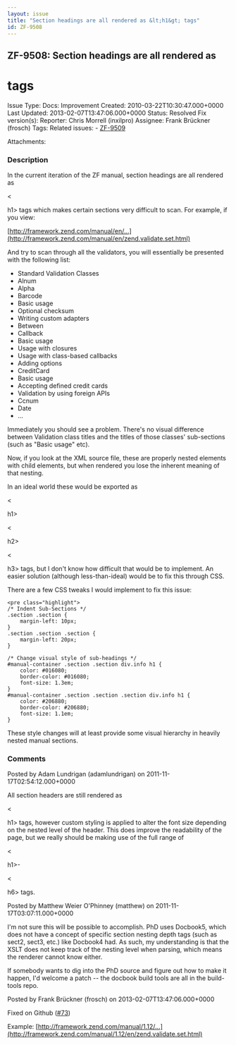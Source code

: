 ```yaml
---
layout: issue
title: "Section headings are all rendered as &lt;h1&gt; tags"
id: ZF-9508
---
```


ZF-9508: Section headings are all rendered as <h1> tags
-------------------------------------------------------

 Issue Type: Docs: Improvement Created: 2010-03-22T10:30:47.000+0000 Last Updated: 2013-02-07T13:47:06.000+0000 Status: Resolved Fix version(s): 
 Reporter:  Chris Morrell (inxilpro)  Assignee:  Frank Brückner (frosch)  Tags: 
 Related issues: - [ZF-9509](/issues/browse/ZF-9509)
 
 Attachments: 
### Description

In the current iteration of the ZF manual, section headings are all rendered as

<

h1> tags which makes certain sections very difficult to scan. For example, if you view:

[http://framework.zend.com/manual/en/…](http://framework.zend.com/manual/en/zend.validate.set.html)

And try to scan through all the validators, you will essentially be presented with the following list:

- Standard Validation Classes
- Alnum
- Alpha
- Barcode
- Basic usage
- Optional checksum
- Writing custom adapters
- Between
- Callback
- Basic usage
- Usage with closures
- Usage with class-based callbacks
- Adding options
- CreditCard
- Basic usage
- Accepting defined credit cards
- Validation by using foreign APIs
- Ccnum
- Date
- ...

Immediately you should see a problem. There's no visual difference between Validation class titles and the titles of those classes' sub-sections (such as "Basic usage" etc).

Now, if you look at the XML source file, these are properly nested elements with child elements, but when rendered you lose the inherent meaning of that nesting.

In an ideal world these would be exported as

<

h1>

<

h2>

<

h3> tags, but I don't know how difficult that would be to implement. An easier solution (although less-than-ideal) would be to fix this through CSS.

There are a few CSS tweaks I would implement to fix this issue:

 
    <pre class="highlight">
    /* Indent Sub-Sections */
    .section .section {
        margin-left: 10px;
    }
    .section .section .section {
        margin-left: 20px;
    }
    
    /* Change visual style of sub-headings */
    #manual-container .section .section div.info h1 {
        color: #016080;
        border-color: #016080;
        font-size: 1.3em;
    }
    #manual-container .section .section .section div.info h1 {
        color: #206880;
        border-color: #206880;
        font-size: 1.1em;
    }


These style changes will at least provide some visual hierarchy in heavily nested manual sections.

 

 

### Comments

Posted by Adam Lundrigan (adamlundrigan) on 2011-11-17T02:54:12.000+0000

All section headers are still rendered as

<

h1> tags, however custom styling is applied to alter the font size depending on the nested level of the header. This does improve the readability of the page, but we really should be making use of the full range of

<

h1>-

<

h6> tags.

 

 

Posted by Matthew Weier O'Phinney (matthew) on 2011-11-17T03:07:11.000+0000

I'm not sure this will be possible to accomplish. PhD uses Docbook5, which does not have a concept of specific section nesting depth tags (such as sect2, sect3, etc.) like Docbook4 had. As such, my understanding is that the XSLT does not keep track of the nesting level when parsing, which means the renderer cannot know either.

If somebody wants to dig into the PhD source and figure out how to make it happen, I'd welcome a patch -- the docbook build tools are all in the build-tools repo.

 

 

Posted by Frank Brückner (frosch) on 2013-02-07T13:47:06.000+0000

Fixed on Github ([\#73](https://github.com/zendframework/zf-web/pull/73))

Example: [http://framework.zend.com/manual/1.12/…](http://framework.zend.com/manual/1.12/en/zend.validate.set.html)

 

 